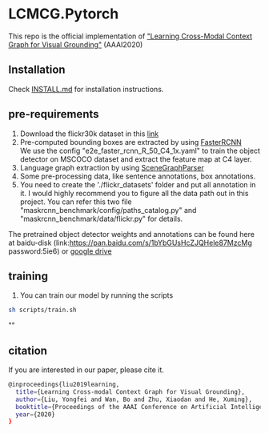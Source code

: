 # LCMCG.Pytorch

This repo is the official implementation of ["Learning Cross-Modal Context Graph for Visual Grounding"](https://arxiv.org/pdf/1911.09042.pdf) (AAAI2020)
## Installation
Check [INSTALL.md](INSTALL.md) for installation instructions.

## pre-requirements
1. Download the flickr30k dataset in this [link](http://bryanplummer.com/Flickr30kEntities/)
2. Pre-computed bounding boxes are extracted by using [FasterRCNN](https://github.com/facebookresearch/maskrcnn-benchmark) \
We use the config "e2e_faster_rcnn_R_50_C4_1x.yaml" to train the object detector on MSCOCO dataset and extract the feature map at C4 layer.
3. Language graph extraction by using [SceneGraphParser](https://github.com/vacancy/SceneGraphParser)
4. Some pre-processing data, like sentence annotations, box annotations.
5. You need to create the './flickr_datasets' folder and put all annotation in it. I would highly recommend you to figure all 
the data path out in this project. You can refer this two file "maskrcnn_benchmark/config/paths_catalog.py" and "maskrcnn_benchmark/data/flickr.py" for details.

The pretrained object detector weights and annotations can be found here at baidu-disk (link:https://pan.baidu.com/s/1bYbGUsHcZJQHele87MzcMg  password:5ie6) or [google drive](https://drive.google.com/drive/folders/1dRp61muWDNuFG-V9KMKcZ26zR8f2ujci?usp=sharing)


## training

1. You can train our model by running the scripts 
```bash
sh scripts/train.sh
```

""

## citation
If you are interested in our paper, please cite it.
```bash
@inproceedings{liu2019learning,
  title={Learning Cross-modal Context Graph for Visual Grounding},
  author={Liu, Yongfei and Wan, Bo and Zhu, Xiaodan and He, Xuming},
  booktitle={Proceedings of the AAAI Conference on Artificial Intelligenc}
  year={2020}
}
```